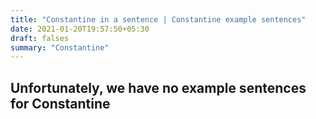 ```yaml
---
title: "Constantine in a sentence | Constantine example sentences"
date: 2021-01-20T19:57:50+05:30
draft: falses
summary: "Constantine"
---
```

## Unfortunately, we have no example sentences for Constantine                 
